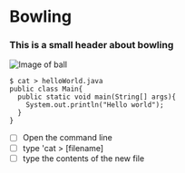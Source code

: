 # Bowling
### This is a small header about bowling

![Image of ball](https://m.media-amazon.com/images/I/71pVzQ2s0EL.__AC_SX300_SY300_QL70_FMwebp_.jpg)

```
$ cat > helloWorld.java
public class Main{
  public static void main(String[] args){
    System.out.println("Hello world");
  }
}
```

- [ ] Open the command line
- [ ] type 'cat > [filename]
- [ ] type the contents of the new file
